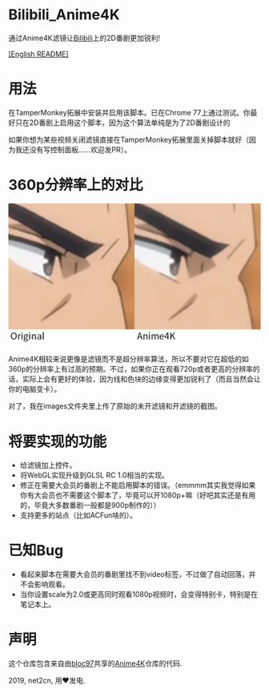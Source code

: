 # Bilibili_Anime4K
通过Anime4K滤镜让[Bilibili](https://www.bilibili.com/)上的2D番剧更加锐利!

[[English README]](README.md)

# 用法
在TamperMonkey拓展中安装并启用该脚本。已在Chrome 77上通过测试。你最好只在2D番剧上启用这个脚本，因为这个算法单纯是为了2D番剧设计的

如果你想为某些视频关闭滤镜直接在TamperMonkey拓展里面关掉脚本就好（因为我还没有写控制面板……欢迎发PR）。

# 360p分辨率上的对比
![对比](images/Comparison.png?raw=true)

Anime4K相较来说更像是滤镜而不是超分辨率算法，所以不要对它在超低的如360p的分辨率上有过高的预期。不过，如果你正在观看720p或者更高的分辨率的话，实际上会有更好的体验，因为线和色块的边缘变得更加锐利了（而且当然会让你的电脑变卡）。

对了，我在images文件夹里上传了原始的未开滤镜和开滤镜的截图。

# 将要实现的功能
- 给滤镜加上控件。
- 将WebGL实现升级到GLSL RC 1.0相当的实现。
- 修正在需要大会员的番剧上不能启用脚本的错误。（emmmm其实我觉得如果你有大会员也不需要这个脚本了，毕竟可以开1080p+嘛（好吧其实还是有用的，毕竟大多数番剧一般都是900p制作的））
- 支持更多的站点（比如ACFun啥的）。

# 已知Bug
- 看起来脚本在需要大会员的番剧里找不到video标签，不过做了自动回落，并不会影响观看。
- 当你设置scale为2.0或更高同时观看1080p视频时，会变得特别卡，特别是在笔记本上。

# 声明
这个仓库包含来自由[bloc97](https://github.com/bloc97)共享的[Anime4K](https://github.com/bloc97/Anime4K)仓库的代码.

2019, net2cn, 用♥发电.